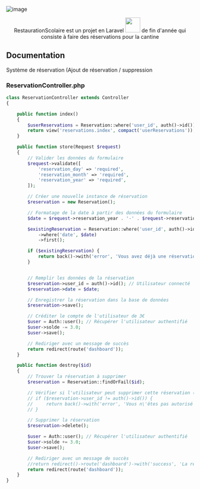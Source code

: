 ![image](https://github.com/Maous-B/RestaurationScolaire/assets/79797065/c0216616-9b2e-476c-bd1a-69c80c403196)
<p align="center">
RestaurationScolaire est un projet en Laravel <img width=40px height=40px src="https://cdn.jsdelivr.net/gh/devicons/devicon@latest/icons/laravel/laravel-original.svg" /> de fin d'année qui consiste à faire des réservations pour la cantine
</p>

## Documentation

Système de réservation (Ajout de réservation / suppression
### ReservationController.php
```php
class ReservationController extends Controller
{

    public function index()
    {
        $userReservations = Reservation::where('user_id', auth()->id())->get();
        return view('reservations.index', compact('userReservations'));
    }

    public function store(Request $request)
    {
        // Valider les données du formulaire
        $request->validate([
            'reservation_day' => 'required',
            'reservation_month' => 'required',
            'reservation_year' => 'required',
        ]);

        // Créer une nouvelle instance de réservation
        $reservation = new Reservation();

        // Formatage de la date à partir des données du formulaire
        $date = $request->reservation_year . '-' . $request->reservation_month . '-' . $request->reservation_day;

        $existingReservation = Reservation::where('user_id', auth()->id())
            ->where('date', $date)
            ->first();

        if ($existingReservation) {
            return back()->with('error', 'Vous avez déjà une réservation pour ce jour.');
        }


        // Remplir les données de la réservation
        $reservation->user_id = auth()->id(); // Utilisateur connecté
        $reservation->date = $date;

        // Enregistrer la réservation dans la base de données
        $reservation->save();

        // Créditer le compte de l'utilisateur de 3€
        $user = Auth::user(); // Récupérer l'utilisateur authentifié
        $user->solde -= 3.0;
        $user->save();

        // Rediriger avec un message de succès
        return redirect(route('dashboard'));
    }

    public function destroy($id)
    {
        // Trouver la réservation à supprimer
        $reservation = Reservation::findOrFail($id);

        // Vérifier si l'utilisateur peut supprimer cette réservation (optionnel)
        // if ($reservation->user_id != auth()->id()) {
        //     return back()->with('error', 'Vous n\'êtes pas autorisé à supprimer cette réservation.');
        // }

        // Supprimer la réservation
        $reservation->delete();

        $user = Auth::user(); // Récupérer l'utilisateur authentifié
        $user->solde += 3.0;
        $user->save();

        // Rediriger avec un message de succès
        //return redirect()->route('dashboard')->with('success', 'La réservation a été supprimée avec succès.');
        return redirect(route('dashboard'));
    }
}
```
